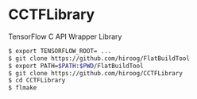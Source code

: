 # CCTFLibrary

TensorFlow C API Wrapper Library

```bash
$ export TENSORFLOW_ROOT= ...
$ git clone https://github.com/hiroog/FlatBuildTool
$ export PATH=$PATH:$PWD/FlatBuildTool
$ git clone https://github.com/hiroog/CCTFLibrary
$ cd CCTFLibrary
$ flmake
```



